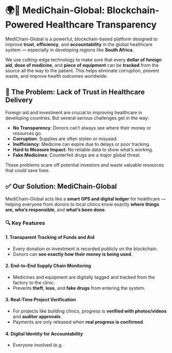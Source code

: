 
# 🌍💊 MediChain-Global: Blockchain-Powered Healthcare Transparency

MediChain-Global is a powerful, blockchain-based platform designed to improve **trust**, **efficiency**, and **accountability** in the global healthcare system — especially in developing regions like **South Africa**.

We use cutting-edge technology to make sure that every **dollar of foreign aid**, **dose of medicine**, and **piece of equipment** can be **tracked** from the source all the way to the patient. This helps eliminate corruption, prevent waste, and improve health outcomes worldwide.


## 🚨 The Problem: Lack of Trust in Healthcare Delivery

Foreign aid and investment are crucial to improving healthcare in developing countries. But several serious challenges get in the way:

- **No Transparency**: Donors can’t always see where their money or resources go.
- **Corruption**: Supplies are often stolen or misused.
- **Inefficiency**: Medicine can expire due to delays or poor tracking.
- **Hard to Measure Impact**: No reliable data to show what’s working.
- **Fake Medicines**: Counterfeit drugs are a major global threat.

These problems scare off potential investors and waste valuable resources that could save lives.

## ✅ Our Solution: MediChain-Global

MediChain-Global acts like a **smart GPS and digital ledger** for healthcare — helping everyone from donors to local clinics know exactly **where things are, who’s responsible**, and **what’s been done**.

### 🔍 Key Features

#### 1. Transparent Tracking of Funds and Aid
- Every donation or investment is recorded publicly on the blockchain.
- Donors can **see exactly how their money is being used**.

#### 2. End-to-End Supply Chain Monitoring
- Medicines and equipment are digitally tagged and tracked from the factory to the clinic.
- Prevents **theft**, **loss**, and **fake drugs** from entering the system.

#### 3. Real-Time Project Verification
- For projects like building clinics, progress is **verified with photos/videos** and **auditor approvals**.
- Payments are only released when **real progress is confirmed**.

#### 4. Digital Identity for Accountability
- Everyone involved (e.g.
